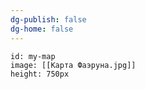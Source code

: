 ```yaml
---
dg-publish: false
dg-home: false
---
```


```leaflet
id: my-map
image: [[Карта Фаэруна.jpg]]
height: 750px
```
